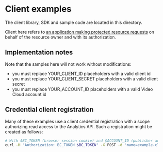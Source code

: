 # Client examples

The client library, SDK and sample code are located in this directory.

Client here refers to
[an application making protected resource requests][client-def] on
behalf of the resource owner and with its authorization.

[client-def]: http://tools.ietf.org/html/draft-ietf-oauth-v2-25#section-1.1

## Implementation notes

Note that the samples here will not work without modifications:

* you must replace YOUR_CLIENT_ID placeholders with a valid client id
* you must replace YOUR_CLIENT_SECRET placeholders with a valid client secret
* you must replace YOUR_ACCOUNT_ID placeholders with a valid Video Cloud account id


## Credential client registration

Many of these examples use a client credential registration with a
scope authorizing read access to the Analytics API. Such a
registration might be created as follows:

```sh
# With $BC_TOKEN (browser session cookie) and $ACCOUNT_ID (publisher account) variables:
curl -H "Authorization: BC_TOKEN $BC_TOKEN" -X POST -d 'name=example-client&maximum_scope=[{"identity":{"type":"video-cloud-account","account-id":'$ACCOUNT_ID'},"operations":["video-cloud/analytics/read"]}]' https://oauth.brightcove.com/v4/client_credentials
```
